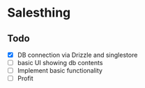 # Salesthing

## Todo

- [x] DB connection via Drizzle and singlestore
- [ ] basic UI showing db contents
- [ ] Implement basic functionality
- [ ] Profit
